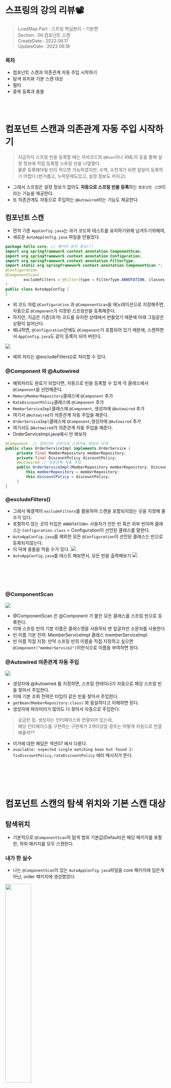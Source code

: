 # 스프링의 강의 리뷰📽
> LoadMap Part : 스프링 핵심원리 - 기본편   
> Section : 06.컴포넌트 스캔    
> CreateDate : 2022.06.17     
> UpdateDate : 2022.06.18
### 목차
- 컴포넌트 스캔과 의존관계 자동 주입 시작하기
- 탐색 위치와 기본 스캔 대상
- 필터
- 중복 등록과 충돌

<br></br>

# 컴포넌트 스캔과 의존관계 자동 주입 시작하기
> 지금까지 스프링 빈을 등록할 때는 자바코드의 `@Bean`이나 XML의 <Bean>등을 통해 설정 정보에 직접 등록할 스프링 빈을 나열했다.   
> 물론 등록해야될 빈이 적으면 가능하겠지만, 수백, 수천개가 되면 일일이 등록하기 어렵다.(번거롭고, 누락문제도있고, 설정 정보도 커지고)
- 그래서 스프링은 설정 정보가 없어도 **자동으로 스프링 빈을 등록**하는 `컴포넌트 스캔`이라는 기능을 제공한다.
- 또 의존관계도 자동으로 주입하는 `@Autowired`라는 기능도 제공한다.

## 컴포넌트 스캔
- 먼저 기존 `AppConfig.java`는 과거 코드와 테스트를 유지하기위해 남겨두기위해여,
- 새로운 `AutoAppConfig.java` 파일을 만들었다.
```java
package hello.core; // 패키지 위치 중요!!!
import org.springframework.context.annotation.ComponentScan;
import org.springframework.context.annotation.Configuration;
import org.springframework.context.annotation.FilterType;
import static org.springframework.context.annotation.ComponentScan.*;
@Configuration
@ComponentScan(
        excludeFilters = @Filter(type = FilterType.ANNOTATION, classes = Configuration.class)
)
public class AutoAppConfig {
}
```
- 위 코드 처럼 `@Configuration` 과 `@ComponentScan`을 애노테이션으로 지정해주면, 자동으로 `@Component`가 지정된 스프링빈을 등록해준다.
- 하지만, 지금은 기존(과거) 코드를 유지한 상태에서 만들었기 때문에 아래 그림같은 상황이 일어난다.
 - 왜냐하면, `@Configuration`안에도 `@Component`가 포함되어 있기 때문에, 스캔하면서 `AppConfig.java`도 같이 등록이 되어 버린다.

<img src="https://user-images.githubusercontent.com/104331549/174239182-98e66802-6511-4022-86b7-decf4986379c.png">

- 예외 처리는 @excludeFilters()로 처리할 수 있다.

### @Component 와 @Autowired
- 예외처리도 완료가 되었다면, 자동으로 빈을 등록할 수 있게 각 클래스에서 `@Component`을 선언해준다.
 - `MemoryMemberRepository`클래스에 `@Component` 추가
 - `RateDiscountPolicy`클래스에 `@Component` 추가
 - `MemberServiceImpl`클래스에 `@Component`, 생성자에 `@Autowired` 추가
  - 여기서 `@Autowired`가 의존관계 자동 주입을 해준다.
 - `OrderServiceImpl`클래스에 `@Component`,생성자에 `@Autowired` 추가
  - 여기서도 `@Autowired`가 의존관계 자동 주입을 해준다.
  - OrderServiceImpl.java예시 만 봐보자
```java
@Component  // 컴포넌트 선언으로 스캔가능 대상이 되게 
public class OrderServiceImpl implements OrderService {
     private final MemberRepository memberRepository;
     private final DiscountPolicy discountPolicy;
     @Autowired // 의존관계 자동 주입
     public OrderServiceImpl(MemberRepository memberRepository, DiscountPolicy discountPolicy) {
         this.memberRepository = memberRepository;
         this.discountPolicy = discountPolicy;
     }
}
```
### @excludeFilters()
- 그래서 해결책이 `excludeFilters`를 활용하여 스캔을 포함되지않는 곳을 지정해 줄 수가 있다.
 - 포함하지 않는 곳의 타입은  `ANNOTATION`= 사용자가 만든 빈 혹은 외부 빈이며 클래스는 `Configuration.class` = Configuration이 선언된 클래스를 말한다.
  - `AutoAppConfig.java`를 제외한 모든 `@Configuration`이 선언된 클래스는 빈으로 등록되지않는다.
  - 이 덕에 충돌을 막을 수가 있다.
    <img src = "https://user-images.githubusercontent.com/104331549/174242089-0a73a2af-9ce7-4d79-a862-91b09ebb1575.png">
  - `AutoAppConfig.java`를 테스트 해보면서, 모든 빈을 출력해보기
    <img src = "https://user-images.githubusercontent.com/104331549/174242130-490d6b1a-cae6-47b2-b8d5-7c4bc84c21a2.png">

   <br></br>
---

### @ComponentScan
<img src="https://user-images.githubusercontent.com/104331549/174243850-c7c56985-15e2-471d-b79c-f61eac51a415.png">

- @ComponentScan 은 @Component 가 붙은 모든 클래스를 스프링 빈으로 등록한다.
- 이때 스프링 빈의 기본 이름은 클래스명을 사용하되 맨 앞글자만 소문자를 사용한다
 - 빈 이름 기본 전략: MemberServiceImpl 클래스 memberServiceImpl
 - 빈 이름 직접 지정: 만약 스프링 빈의 이름을 직접 지정하고 싶으면 `@Component("memberService2")`이런식으로 이름을 부여하면 된다.

### @Autowired 의존관계 자동 주입
<img src="https://user-images.githubusercontent.com/104331549/174244498-f095c7f0-b4d4-4c2f-a993-9249270ce977.png">

- 생성자에 @Autowired 를 지정하면, 스프링 컨테이너가 자동으로 해당 스프링 빈을 찾아서 주입한다.
- 이때 기본 조회 전략은 타입이 같은 빈을 찾아서 주입한다.
 - `getBean(MemberRepository.class)` 와 동일하다고 이해하면 된다.
- 생성자에 파라미터가 많아도 다 찾아서 자동으로 주입한다.

> 궁금한 점. 생성자는 인터페이스와 연결되어 있는데,  
>  해당 인터페이스를 구현하는 구현체가 2개이상일 경우는 어떻게 자동으로 연결해줄까??
- 이거에 대한 해답은 섹션07 에서 다룬다.
- `available: expected single matching bean but found 2: fixDiscountPolicy,rateDiscountPolicy` 에러 메시지가 뜬다.

<br></br>
<br></br>
# 컴포넌트 스캔의 탐색 위치와 기본 스캔 대상
## 탐색위치
- 기본적으로 `@ComponentScan`의 탐색 범위 기본값(Default)은 해당 패키지를 포함한, 하위 패키지를 모두 스캔한다.

### 내가 한 실수
- 나는 `@ComponentScan`이 있는 `AutoAppConfig.java`파일을 core 패키지에 담은게 아닌, order 패키지에 생성했었다.

 <img src="https://user-images.githubusercontent.com/104331549/174248639-4f1857bc-a839-4219-a79d-19b5eb092d3b.png" width = "40%">

- 그래서 기존 코드로 테스트를 진행하면,
  <img src="https://user-images.githubusercontent.com/104331549/174248845-89174d3e-fe33-43a1-80ce-7404821f17c1.png">
- `Error creating bean with name 'orderServiceImpl' defined in file` 해당 파일을 찾을 수 없다는 에러가 뜬다.
- 물론 'orderServiceImpl'는 같은 패키지안에 있어 찾을 수 있지만,
 - 'orderServiceImpl'를 만들기 위해, `MemoryMemberRepository`와 `RateDiscountPolicy`를 생성해야 했기에,
 - 이 둘은 다른 패키지 안에 있어 빈으로 생성할 수 없다는 오류가 난 것이다.
### 해결 방법
- basePackages : 탐색할 패키지의 시작 위치를 지정한다. 이 패키지를 포함해서 하위 패키지를 모두 탐색한다.
  <img src="https://user-images.githubusercontent.com/104331549/174249707-25a958f3-ca68-4fec-974c-f926906c9ba4.png">

 - 이렇게 상단 패키지로 시작위치를 지정해줘서 해결하였다.
 - 물론 이 외에도, `basePackages = {"hello.core", "hello.service"}`이렇게 여러 시작 위치를 지정할 수도 있다.
- 패키지가 아닌 클래스로 지정해 줄 수도 있다.
 - basePackageClasses : 지정한 클래스의 패키지를 탐색 시작 위치로 지정한다

#### 권장하는 방법
> 개인적으로 즐겨 사용하는 방법은 패키지 위치를 지정하지 않고, **설정 정보 클래스의 위치를 프로젝트 최상단**에 두는 것이다.   
> 최근 스프링 부트도 이 방법을 기본으로 제공 - `@SpringBootApplication`
<br></br>

## 기본 스캔 대상
- 컴포넌트 스캔은 `@Component` 뿐만 아니라 다음과 내용도 추가로 대상에 포함한다
 - `@Controlller` : 스프링 MVC 컨트롤러에서 사용 _ 별도 라이브러리 다운 필요
 - `@Service` : 스프링 비즈니스 로직에서 사용
 - `@Repository` : 스프링 데이터 접근 계층에서 사용
 - `@Configuration` : 스프링 설정 정보에서 사용

<img src="https://user-images.githubusercontent.com/104331549/174252117-721cb35e-973c-4634-872e-620ec6291b99.png">

> 참고 :사실 애노테이션에는 상속관계라는 것이 없다. 그래서 이렇게 애노테이션이 특정 애노테이션을 들고 있는 것을 인식할 수 있는 것은 자바 언어가 지원하는 기능은 아니고, **스프링이 지원하는 기능**이다.
- 게다가 위 애노테이션들은, @Component 기능만 있는 것이 아니라 다른 부가 기능도 수행한다.
 - `@Controller` : 스프링 MVC 컨트롤러로 인식
 - `@Repository` : 스프링 데이터 접근 계층으로 인식하고, 데이터 계층의 예외를 스프링 예외로 변환해준다.
 - `@Configuration` : 앞서 보았듯이 스프링 설정 정보로 인식하고, 스프링 빈이 싱글톤을 유지하도록 추가처리를 한다.
 - `@Service` : 사실 @Service 는 특별한 처리를 하지 않는다.
  - 대신 개발자들이 핵심 비즈니스 계층을 인식하는데 도움이 된다.
    <br></br>
    <br></br>

# 필터
- 필터는 그게 스캔할 것과 스캔하지 않는 것으로 나눌 수 있다.
 - `includeFilters` : 컴포넌트 스캔 대상을 추가로 지정한다.
 - `excludeFilters` : 컴포넌트 스캔에서 제외할 대상을 지정한다
### 예시
- 가상의 애노테이션을 만든다.
- `MyIncludeComponent.annotation` 과  `MyExcludeComponent.annotation`을 만든다.
```java
@Target(ElementType.TYPE)
@Retention(RetentionPolicy.RUNTIME)
@Documented
public @interface MyIncludeComponent {
}
```
```java
@Target(ElementType.TYPE)
@Retention(RetentionPolicy.RUNTIME)
@Documented
public @interface MyExcludeComponent {
}
```
- 애노테이션을 선언할 `BeanA` 와 `BeanB`를 만든다.
```java
@MyIncludeComponent  // 포함할 애노테이션
public class BeanA { }
```
```java
@MyExcludeComponent // 미포함할 애노테이션
public class BeanB { }
```
- 테스트 코드
```java
    @Test
    void filterScan(){
        AnnotationConfigApplicationContext ac = new AnnotationConfigApplicationContext(ComponentFilterAppConfig.class);
        BeanA beanA = ac.getBean(BeanA.class);
        assertThat(beanA).isNotNull();
        
      //BeanB beanB = ac.getBean(BeanB.class);
        assertThrows(
                NoSuchBeanDefinitionException.class,
                () -> ac.getBean(BeanB.class));
    }
    
    @Configuration
    @ComponentScan(
            includeFilters =  @Filter(type = FilterType.ANNOTATION, classes = MyIncludeComponent.class),
            excludeFilters = @Filter(type = FilterType.ANNOTATION, classes = MyExcludeComponent.class)
    )
    static class ComponentFilterAppConfig{
    }
```
- 위 테스트 결과 `BeanA`는 등록이 확인 가능하지만, `BeanB`는 `NoSuchBeanDefinitionException` 에러가 나온다.
### FilterType 옵션
- 5가지 옵션이 있다
 - ANNOTATION: 기본값, 애노테이션을 인식해서 동작한다.
  - ex) org.example.SomeAnnotation
 - ASSIGNABLE_TYPE: 지정한 타입과 자식 타입을 인식해서 동작한다.
  - ex) org.example.SomeClass
 - ASPECTJ: AspectJ 패턴 사용
  - ex) org.example..*Service+
 - REGEX: 정규 표현식
  - ex) org\.example\.Default.*
 - CUSTOM: TypeFilter 이라는 인터페이스를 구현해서 처리
  - ex) org.example.MyTypeFilter

> `excludeFilters` 는 여러가지 이유로 간혹 사용할 때가 있지만, `includeFilters` 를 사용할 일은 거의 없다
<br></br>

# 중복 등록과 충돌
> 컴포넌트 스캔에서 같은 빈 이름을 등록하면 어떻게 될까?
- 충돌 또한 크게 두가지 경우가 있다.
 - 자동 빈 등록 vs 자동 빈 등록
 - 수동 빈 등록 vs 자동 빈 등록
## 자동 빈 등록 vs 자동 빈 등록
### 예시
- 기존 두개의 컴포넌트를 동일한 이름으로 바꿔 준다.  
  <img src="https://user-images.githubusercontent.com/104331549/174264352-f3a075c9-7239-422a-82b4-ada99521e997.png" width =50%>

- 테스트를 실행해보면 에러 문구는 아래와 같다.
>  nested exception is org.springframework.context.annotation.ConflictingBeanDefinitionException:   
> Annotation-specified bean name 'service' for bean class [hello.core.order.OrderServiceImpl] conflicts with existing,   
> non-compatible bean definition of same name and class [hello.core.member.MemberServiceImpl]
- 컴포넌트 스캔에 의해 자동으로 스프링 빈이 등록되는데, 그 이름이 같은 경우 스프링은 오류를 발생시킨다.
 - `ConflictingBeanDefinitionException` 예외 발생
 - 어떤 빈이 서로 충돌하는 지도 log로 나타난다.

> 이러한 문제는 거의 잘 일어나지 않는다.
## 수동 빈 등록 vs 자동 빈 등록
> 하지만, 이경우는 종종 발생할 수 있는 경우이다.
### 예시
- `MemberRepository.java`에 `@Component`를 해놨으므로, 자동 빈등록은 되어있으니,
- `AutoAppConfig.java`에서 수동으로 똑같은 이름의 빈을 등록해주자
```java
@Configuration
@ComponentScan(
        basePackages = "hello.core",
        excludeFilters = @ComponentScan.Filter(type = FilterType.ANNOTATION, classes = Configuration.class)
)
public class AutoAppConfig {
    
    @Bean(name = "memoryMemberRepository") // 같은 이름의 빈 등록
    MemoryMemberRepository memberRepository() {
        return new MemoryMemberRepository();
    }
}
```
> 예상과 다르게 결과는 성공한다. 그 이유는 로그를 보면 알 수 있다.

<img src="https://user-images.githubusercontent.com/104331549/174276469-1498a0f8-cc38-46d7-bec8-bf3987ee2a85.png">

- 수동 빈이 자동 빈을 오버라이딩 해버린다.
- 즉, 수동 빈이 우선권을 가지는 것이다.
- 의도적으로 설정해서 이런 결과가 만들어지기보다는 설정들이 꼬여서, 이러한 경우가 만들어지는 경우가 많다.
 - 이경우 정말 잡기 어려운 버그가 만들어진다.(에러로도 안잡히니까)
 - **그래서 최근 스프링 부트는 수동 빈 등록과 자동 빈 등록이 충돌나면 오류가 발생하도록 기본값을 바꾸었다.**

#### @SpringBootApplication
- 스프링부트에서 프로젝트를 만들면 아래와 같은 파일(`CoreApplication.java`)을 자동 생성한다.
- `CoreApplication.java`를 실행(`run`)을 하면 아래와 같이 오류가 난다.
  <img src="https://user-images.githubusercontent.com/104331549/174282780-b72468e8-53df-4681-b304-5673f6d1683e.png">
  <img src= "https://user-images.githubusercontent.com/104331549/174282423-ee67d22a-9257-4eea-a689-ed29b8b5ca79.png">

 - 즉, 수동 빈이 자동 빈을 덮어씌우지 못하고, 스프링이 에러를 출력한다.
 - 그리고 밑에 더 자세하게 에러메시지와 취해야할 액션도 주어진다.
#### 에러 메시지
```java
Description:
        The bean 'memoryMemberRepository', defined in class path resource [hello/core/AutoAppConfig.class], could not be registered. A bean with that name has already been defined in file [C:\Users\shin\study\core\core\out\production\classes\hello\core\member\MemoryMemberRepository.class] and overriding is disabled.
        // 이미 bean이 선언되어 있어서, 충돌이 일어났다는 이야기
Action:
        Consider renaming one of the beans or enabling overriding by setting spring.main.allow-bean-definition-overriding=true  
        // 만약 오버라이딩을하고 싶다면, `application.properties` 파일에 `spring.main.allow-bean-definition-overriding=true` 라고 입력해주면 된다.
```

## 느낀점 😌
- `@Component, @Autowired` 를 사용하면 따로 설정정보를 작성해주지 않아도 되니 편한것 같은데,
- `AppConfig`를 사용할때 처럼 주입정보가 **한눈에 들어오지 않는다.**
- 아쉽게도 이부분을 알아보니까, 컴포넌트 스캔의 편리함은 장점이지만, 한눈에 들어오지 못하는 것은 단점이라고 한다.
 - 왠지 자세히 알아보면, 한눈에 볼 수 있는 방법이 있을 것 같다.
 - 콘솔창에 관계도를 띄워준다던지, 아니면, 특정 플러그인 등..먼가.. (가설임)
- 그리고 에러메시지만 잘 읽어도, 왠만한 문제는 해결할 수 있다. 그러니 에러메시지를 읽는 습관을 만들자.
- 개발은 혼자하는 것이 아니기 때문에, 무엇이든 어설픈 것보다 명확한것이 낫다!(김영한님의 말씀)
  <br></br>
### 참고 링크